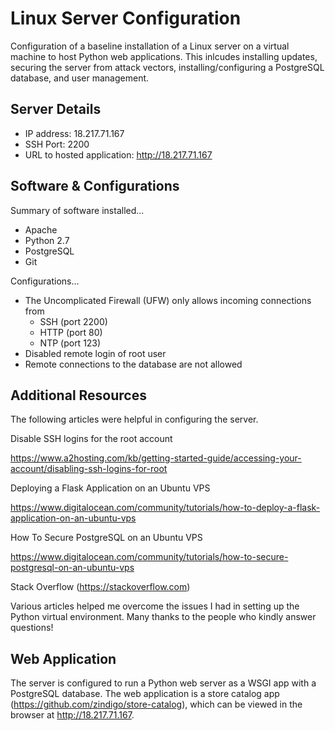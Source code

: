 # Linux Server Configuration

Configuration of a baseline installation of a Linux server on a virtual machine to host Python web applications. This inlcudes installing updates, securing the server from attack vectors, installing/configuring a PostgreSQL database, and user management.


## Server Details

* IP address: 18.217.71.167
* SSH Port: 2200
* URL to hosted application: http://18.217.71.167


## Software & Configurations

Summary of software installed...

* Apache
* Python 2.7
* PostgreSQL
* Git


Configurations...

* The Uncomplicated Firewall (UFW) only allows incoming connections from
	- SSH (port 2200)
	- HTTP (port 80)
	- NTP (port 123)
* Disabled remote login of root user
* Remote connections to the database are not allowed

## Additional Resources

The following articles were helpful in configuring the server.

Disable SSH logins for the root account

https://www.a2hosting.com/kb/getting-started-guide/accessing-your-account/disabling-ssh-logins-for-root

Deploying a Flask Application on an Ubuntu VPS

https://www.digitalocean.com/community/tutorials/how-to-deploy-a-flask-application-on-an-ubuntu-vps

How To Secure PostgreSQL on an Ubuntu VPS

https://www.digitalocean.com/community/tutorials/how-to-secure-postgresql-on-an-ubuntu-vps

Stack Overflow (https://stackoverflow.com)

Various articles helped me overcome the issues I had in setting up the Python virtual environment. Many thanks to the people who kindly answer questions!


## Web Application

The server is configured to run a Python web server as a WSGI app with a PostgreSQL database. The web application is a store catalog app (https://github.com/zindigo/store-catalog), which can be viewed in the browser at http://18.217.71.167.

